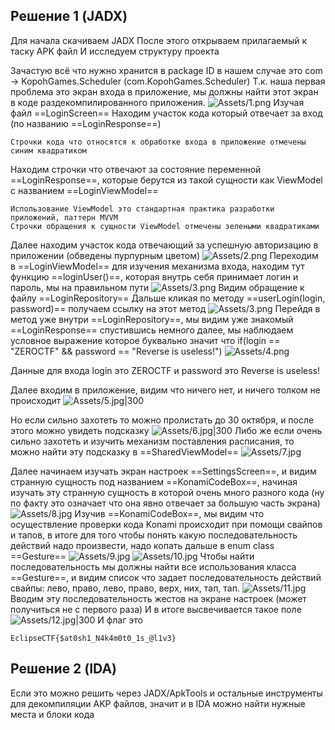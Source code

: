 ## Решение 1 (JADX)
Для начала скачиваем JADX 
После этого открываем прилагаемый к таску APK файл
И исследуем структуру проекта

Зачастую всё что нужно хранится в package ID в нашем случае это com -> KopohGames.Scheduler (com.KopohGames.Scheduler)
Т.к. наша первая проблема  это экран входа в приложение, мы должны найти этот экран в коде раздекомпилированного приложения.
![Assets/1.png](Assets/1.png)
Изучая файл ==LoginScreen==
Находим участок кода который отвечает за вход (по названию ==LoginResponse==)

	Строчки кода что относятся к обработке входа в приложение отмечены синим квадратиком

Находим строчки что отвечают за состояние переменной  ==LoginResponse==, которые берутся из такой сущности как ViewModel с названием ==LoginViewModel==

	Использование ViewModel это cтандартная практика разработки приложений, паттерн MVVM 
	Строчки обращения к сущности ViewModel отмечены зелеными квадратиками

Далее находим участок кода отвечающий за успешную авторизацию в приложении (обведены пурпурным цветом) 
![Assets/2.png](Assets/2.png)
Переходим в ==LoginViewModel== для изучения механизма входа, находим тут функцию ==loginUser()==, которая внутрь себя принимает логин и пароль, мы на правильном пути
![Assets/3.png](Assets/3.png)
Видим обращение к файлу ==LoginRepository==
Дальше кликая по методу ==userLogin(login, password)== получаем ссылку на этот метод
![Assets/3.png](Assets/3.png)
Перейдя в метод уже внутри ==LoginRepository==, мы видим уже знакомый ==LoginResponse== спустившись немного далее, мы наблюдаем условное выражение которое буквально значит что if(login == "ZEROCTF" && password == "Reverse is useless!")
![Assets/4.png](Assets/4.png)

Данные для входа login это ZEROCTF и password это Reverse is useless!

Далее входим в приложение, видим что ничего нет, и ничего толком не происходит
![Assets/5.jpg|300](Assets/5.jpg)

Но если сильно захотеть то можно пролистать до 30 октября, и после этого можно увидеть подсказку
![Assets/6.jpg|300](Assets/6.jpg)
Либо же если очень сильно захотеть и изучить механизм поставления расписания, то можно найти эту подсказку в ==SharedViewModel==
![Assets/7.jpg](Assets/7.png)

Далее начинаем изучать экран настроек ==SettingsScreen==, и видим странную сущность под названием ==KonamiCodeBox==, начиная изучать эту странную сущность в которой очень много разного кода (ну по факту это означает что она явно отвечает за большую часть экрана)
![Assets/8.jpg](Assets/8.png)
Изучив ==KonamiCodeBox==, мы видим что осуществление проверки кода Konami происходит при помощи свайпов и тапов, в итоге для того чтобы понять какую последовательность действий надо произвести, надо копать дальше в enum class ==Gesture==
![Assets/9.jpg](Assets/9.png)
![Assets/10.jpg](Assets/10.png)
Чтобы найти последовательность мы должны найти все использования класса ==Gesture==, и видим список что задает последовательность действий свайпы: лево, право, лево, право, верх, них, тап, тап.
![Assets/11.jpg](Assets/11.png)
Вводим эту последовательность жестов на экране настроек (может получиться не с первого раза)
И в итоге высвечивается такое поле 
![Assets/12.jpg|300](Assets/12.jpg)
И флаг это 
```
EclipseCTF{$at0sh1_N4k4m0t0_1s_@l1v3}
```

## Решение 2 (IDA)

Если это можно решить через JADX/ApkTools и остальные инструменты для декомпиляции AKP файлов, значит и в IDA можно найти нужные места и блоки кода
